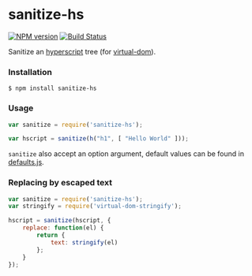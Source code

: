 # sanitize-hs

[![NPM version](https://badge.fury.io/js/sanitize-hs.svg)](http://badge.fury.io/js/sanitize-hs) [![Build Status](https://travis-ci.org/GitbookIO/sanitize-hs.svg?branch=master)](https://travis-ci.org/SamyPesse/html2hs)

Sanitize an [hyperscript](https://github.com/Matt-Esch/virtual-dom/tree/master/virtual-hyperscript) tree (for [virtual-dom](https://github.com/Matt-Esch/virtual-dom)).

### Installation

```
$ npm install sanitize-hs
```

### Usage

``` js
var sanitize = require('sanitize-hs');

var hscript = sanitize(h("h1", [ "Hello World" ]));
```

`sanitize` also accept an option argument, default values can be found in [defaults.js](https://github.com/GitbookIO/sanitize-hs/blob/master/lib/defaults.js).

### Replacing by escaped text

```js
var sanitize = require('sanitize-hs');
var stringify = require('virtual-dom-stringify');

hscript = sanitize(hscript, {
    replace: function(el) {
        return {
            text: stringify(el)
        };
    }
});
```
